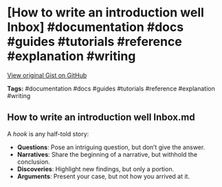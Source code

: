 # [How to write an introduction well Inbox] #documentation #docs #guides #tutorials #reference #explanation #writing

[View original Gist on GitHub](https://gist.github.com/Integralist/e538e3831c6a0f228eee8545b6f5dc95)

**Tags:** #documentation #docs #guides #tutorials #reference #explanation #writing

## How to write an introduction well Inbox.md

A _hook_ is any half-told story:

- **Questions**: Pose an intriguing question, but don’t give the answer.
- **Narratives**: Share the beginning of a narrative, but withhold the conclusion.
- **Discoveries**: Highlight new findings, but only a portion.
- **Arguments**: Present your case, but not how you arrived at it.

